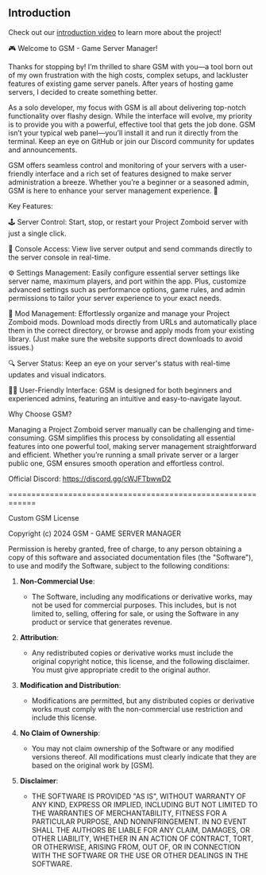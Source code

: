 ## Introduction

Check out our [introduction video](https://youtu.be/HEFz7NB1Jk8?si=IfRtyfH9DjMSho2L) to learn more about the project!


🎮 Welcome to GSM - Game Server Manager!

Thanks for stopping by! I’m thrilled to share GSM with you—a tool born out of my own frustration with the high costs, complex setups, and lackluster features of existing game server panels. After years of hosting game servers, I decided to create something better.

As a solo developer, my focus with GSM is all about delivering top-notch functionality over flashy design. While the interface will evolve, my priority is to provide you with a powerful, effective tool that gets the job done. GSM isn’t your typical web panel—you’ll install it and run it directly from the terminal. Keep an eye on GitHub or join our Discord community for updates and announcements.

GSM offers seamless control and monitoring of your servers with a user-friendly interface and a rich set of features designed to make server administration a breeze. Whether you’re a beginner or a seasoned admin, GSM is here to enhance your server management experience. 🌟

Key Features:

🕹️ Server Control: Start, stop, or restart your Project Zomboid server with just a single click.

📜 Console Access: View live server output and send commands directly to the server console in real-time.

⚙️ Settings Management: Easily configure essential server settings like server name, maximum players, and port within the app. Plus, customize advanced settings such as performance options, game rules, and admin permissions to tailor your server experience to your exact needs.

🧩 Mod Management: Effortlessly organize and manage your Project Zomboid mods. Download mods directly from URLs and automatically place them in the correct directory, or browse and apply mods from your existing library. (Just make sure the website supports direct downloads to avoid issues.)

🔍 Server Status: Keep an eye on your server's status with real-time updates and visual indicators.

👨‍💻 User-Friendly Interface: GSM is designed for both beginners and experienced admins, featuring an intuitive and easy-to-navigate layout.

Why Choose GSM?

Managing a Project Zomboid server manually can be challenging and time-consuming. GSM simplifies this process by consolidating all essential features into one powerful tool, making server management straightforward and efficient. Whether you’re running a small private server or a larger public one, GSM ensures smooth operation and effortless control.

Official Discord:
https://discord.gg/cWJFTbwwD2

============================================================

Custom GSM License

Copyright (c) 2024 GSM - GAME SERVER MANAGER 

Permission is hereby granted, free of charge, to any person obtaining a copy
of this software and associated documentation files (the "Software"), to use
and modify the Software, subject to the following conditions:

1. **Non-Commercial Use**:
   - The Software, including any modifications or derivative works, may not be used for commercial purposes. This includes, but is not limited to, selling, offering for sale, or using the Software in any product or service that generates revenue.

2. **Attribution**:
   - Any redistributed copies or derivative works must include the original copyright notice, this license, and the following disclaimer. You must give appropriate credit to the original author.

3. **Modification and Distribution**:
   - Modifications are permitted, but any distributed copies or derivative works must comply with the non-commercial use restriction and include this license.

4. **No Claim of Ownership**:
   - You may not claim ownership of the Software or any modified versions thereof. All modifications must clearly indicate that they are based on the original work by [GSM].

5. **Disclaimer**:
   - THE SOFTWARE IS PROVIDED "AS IS", WITHOUT WARRANTY OF ANY KIND, EXPRESS OR IMPLIED, INCLUDING BUT NOT LIMITED TO THE WARRANTIES OF MERCHANTABILITY, FITNESS FOR A PARTICULAR PURPOSE, AND NONINFRINGEMENT. IN NO EVENT SHALL THE AUTHORS BE LIABLE FOR ANY CLAIM, DAMAGES, OR OTHER LIABILITY, WHETHER IN AN ACTION OF CONTRACT, TORT, OR OTHERWISE, ARISING FROM, OUT OF, OR IN CONNECTION WITH THE SOFTWARE OR THE USE OR OTHER DEALINGS IN THE SOFTWARE.
